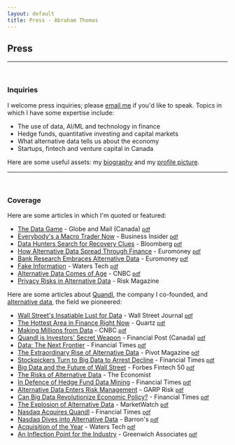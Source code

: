```yaml
---
layout: default
title: Press · Abraham Thomas
---
```


## Press


----

<br/>

### Inquiries

I welcome press inquiries; please [email me](mailto:athos1@gmail.com) if you'd like to speak.  Topics in which I have some expertise include: 

- The use of data, AI/ML and technology in finance
- Hedge funds, quantitative investing and capital markets
- What alternative data tells us about the economy
- Startups, fintech and venture capital in Canada

Here are some useful assets: my [biography](/assets/docs/Abraham-Thomas-bio.txt) and my [profile picture](/assets/img/Abraham-Thomas.jpg).

----

<br/>

### Coverage

Here are some articles in which I'm quoted or featured:

- [The Data Game](https://www.theglobeandmail.com/investing/article-quandl-and-the-invasive-use-of-data/) - Globe and Mail (Canada) [<small>pdf</small>](/assets/docs/GM-data-game.pdf)
- [Everybody's a Macro Trader Now](https://www.businessinsider.com/hedge-funds-rethink-alternative-data-pandemic-macro-2020-7) - Business Insider [<small>pdf</small>](/assets/docs/BI-macro.pdf)
- [Data Hunters Search for Recovery Clues](https://www.bloomberg.com/news/articles/2020-06-02/fence-posts-transit-apps-give-alt-data-hunters-recovery-clues?sref=sZB6YyEo) - Bloomberg [<small>pdf</small>](/assets/docs/BBG-hunters.pdf)
- [How Alternative Data Spread Through Finance](https://www.euromoney.com/article/b1llht8hglzxy9/how-alternative-data-spread-through-finance) - Euromoney [<small>pdf</small>](/assets/docs/EM-spread.pdf)
- [Bank Research Embraces Alternative Data](https://www.euromoney.com/article/b1l63f2yrl2cmp/bank-research-embraces-alternative-data) - Euromoney [<small>pdf</small>](/assets/docs/EM-banks.pdf)
- [Fake Information](https://www.waterstechnology.com/management-strategy/4780806/the-proliferation-of-fake-information) - Waters Tech [<small>pdf</small>](/assets/docs/WT-deepfakes.pdf)
- [Alternative Data Comes of Age](https://www.cnbc.com/2019/04/23/alternative-data-comes-of-age.html) - CNBC [<small>pdf</small>](/assets/docs/CNBC-of-age.pdf)
- [Privacy Risks in Alternative Data](https://www.risk.net/asset-management/6558871/privacy-risks-dash-funds-alternative-data-dreams) - Risk Magazine


Here are some articles about [Quandl](https://quandl.com), the company I co-founded, and [alternative data](https://en.wikipedia.org/wiki/Alternative_data_(finance)), the field we pioneered:


- [Wall Street's Insatiable Lust for Data](
https://www.wsj.com/articles/wall-streets-insatiable-lust-data-data-data-1473719535) - Wall Street Journal [<small>pdf</small>](/assets/docs/WSJ-data.pdf)
- [The Hottest Area in Finance Right Now](https://qz.com/1082389/quant-hedge-funds-are-gorging-on-alternative-data-in-pursuit-of-an-investing-edge/) - Quartz [<small>pdf</small>](/assets/docs/QZ-hottest.pdf)
- [Making Millions from Data](https://www.cnbc.com/2017/11/28/making-millions-from-the-data-hidden-in-plain-sight.html) - CNBC [<small>pdf</small>](/assets/docs/CNBC-millions.pdf)
- [Quandl is Investors' Secret Weapon](https://business.financialpost.com/technology/its-beautiful-this-toronto-startup-is-investors-secret-weapon-to-beating-the-market) - Financial Post (Canada) [<small>pdf</small>](/assets/docs/FP-secret.pdf)
- [Data: The Next Frontier](https://www.ft.com/content/08a22da8-b587-11e6-ba85-95d1533d9a62) - Financial Times [<small>pdf</small>](/assets/docs/FT-frontier.pdf)
- [The Extraordinary Rise of Alternative Data](https://www.cpacanada.ca/en/news/pivot-magazine/2019-12-19-quandl-data) - Pivot Magazine [<small>pdf</small>](/assets/docs/CPA-rise.pdf)
- [Stockpickers Turn to Big Data to Arrest Decline](https://www.ft.com/content/586b4ea6-48f4-11ea-aee2-9ddbdc86190d) - Financial Times [<small>pdf</small>](/assets/docs/FT-decline.pdf)
- [Big Data and the Future of Wall Street](https://www.forbes.com/sites/antoinegara/2018/02/13/forbes-fintech-50-2018-the-future-of-wall-street-and-big-data/#5bc191f346f1) - Forbes Fintech 50 [<small>pdf</small>](/assets/docs/FF-future.pdf)
- [The Risks of Alternative Data](https://www.economist.com/finance-and-economics/2018/06/21/hedge-funds-worry-about-the-legal-risks-of-using-alternative-data) - The Economist
- [In Defence of Hedge Fund Data Mining](https://ftalphaville.ft.com/2016/09/13/2174708/in-defence-of-hedge-fund-data-mining/) - Financial Times [<small>pdf</small>](/assets/docs/FT-defence.pdf)
- [Alternative Data Enters Risk Management](https://www.garp.org/#!/risk-intelligence/technology/data/a1Z40000003YfOjEAK) - GARP Risk [<small>pdf</small>](/assets/docs/GARP-toolkit.pdf)
- [Can Big Data Revolutionize Economic Policy?](https://www.ft.com/content/9f0a8838-fa25-11e7-9b32-d7d59aace167) - Financial Times [<small>pdf</small>](/assets/docs/FT-policy.pdf)
- [The Explosion of Alternative Data](
https://www.marketwatch.com/story/the-explosion-of-alternative-data-gives-regular-investors-access-to-tools-previously-employed-only-by-hedge-funds-2019-09-05) - MarketWatch [<small>pdf</small>](/assets/docs/MW-explosion.pdf)
- [Nasdaq Acquires Quandl](https://www.ft.com/content/e6de9e30-f743-11e8-af46-2022a0b02a6c) - Financial Times [<small>pdf</small>](/assets/docs/FT-acquires.pdf)
- [Nasdaq Dives into Alternative Data](https://www.barrons.com/articles/nasdaq-dives-into-alternative-data-1543943703) - Barron's [<small>pdf</small>](/assets/docs/B-dives.pdf)
- [Acquisition of the Year](https://www.waterstechnology.com/awards-rankings/4351881/acquisition-of-the-year-nasdaqs-acquisition-of-quandl) - Waters Tech [<small>pdf</small>](/assets/docs/WT-award.pdf)
- [An Inflection Point for the Industry](https://www.greenwich.com/blog/alternative-data-going-mainstream) - Greenwich Associates [<small>pdf</small>](/assets/docs/GA-mainstream.pdf)

<br/>
<br/>
<br/>


<!--
A selection of blog posts that I think are worth reading:

- [The New Gold Rush](https://mattturck.com/the-new-gold-rush-wall-street-wants-your-data/) - Matt Turck

-->




<!--


https://www.risk.net/asset-management/6558871/privacy-risks-dash-funds-alternative-data-dreams

https://www.risk.net/asset-management/5357531/quant-funds-look-past-the-obvious-for-uses-of-alternative-data

https://www.risk.net/asset-management/6691806/how-does-it-look-from-space-satellite-surge-to-alter-investing



- [Quandl: A Marketplace for Data](https://www.hbs.edu/openforum/openforum.hbs.org/goto/challenge/understand-digital-transformation-of-business/quandl-a-marketplace-for-financial-data.html) - HBS Digital




institutional investor



- [Alternative Data Faces Growing Pains](https://www.businessinsider.com/outlook-for-alt-data-pricing-industry-consolidation-corporate-use-2020-1) - Business Insider
- [COVID-19 and the Surge in Alternative Data](https://www.garp.org/#!/risk-intelligence/technology/data/a1Z1W000005VKmaUAG) - GARP Risk Intelligence
- [Satellites Watch Your Every Move](https://www.technologyreview.com/s/613748/satellites-threaten-privacy/) - MIT Technology Review, June 2019

https://seekingalpha.com/article/4227483-nasdaq-acquires-quandl-for-alternative-data


----

<br/>

### Bylines

I've written a few articles evangelizing data for different industries:

https://www.marketwatch.com/story/investors-have-discarded-this-common-sense-indicator-in-recent-months-and-that-shows-just-how-out-of-whack-this-record-setting-stock-market-is-2020-08-24?mod=newsviewer_click

pharma
https://www.fiercehealthcare.com/tech/industry-voices-how-healthcare-organizations-can-navigate-emerging-data-economy-and-address

fx  
https://fxalgonews.com/issues/FXAlgoNewsMay2018.pdf 

insurance
https://www.carriermanagement.com/features/2018/11/27/186996.htm 


https://blog.quandl.com/quandl-the-next-chapter

waste  
barrons  
bi  
nasdaq  

fx week
barrons
healthcare
waste mgmt
quandl acquires




-->

